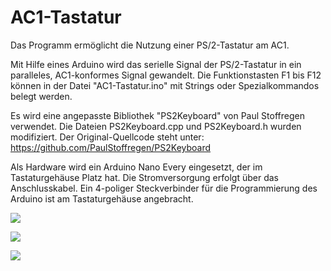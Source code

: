 # AC1-Tastatur
Das Programm ermöglicht die Nutzung einer PS/2-Tastatur am AC1.

Mit Hilfe eines Arduino wird das serielle Signal der PS/2-Tastatur in ein paralleles, AC1-konformes Signal gewandelt.
Die Funktionstasten F1 bis F12 können in der Datei "AC1-Tastatur.ino" mit Strings oder Spezialkommandos belegt werden.

Es wird eine angepasste Bibliothek "PS2Keyboard" von Paul Stoffregen verwendet.
Die Dateien PS2Keyboard.cpp und PS2Keyboard.h wurden modifiziert.
Der Original-Quellcode steht unter: https://github.com/PaulStoffregen/PS2Keyboard

Als Hardware wird ein Arduino Nano Every eingesetzt, der im Tastaturgehäuse Platz hat. 
Die Stromversorgung erfolgt über das Anschlusskabel.
Ein 4-poliger Steckverbinder für die Programmierung des Arduino ist am Tastaturgehäuse angebracht.

![](https://www.ftonn.de/GIT-Projekte/AC1-Tastatur/Tastatur.jpg)

![](https://www.ftonn.de/GIT-Projekte/AC1-Tastatur/Nano.jpg)

![](https://www.ftonn.de/GIT-Projekte/AC1-Tastatur/Schaltbild.gif)
